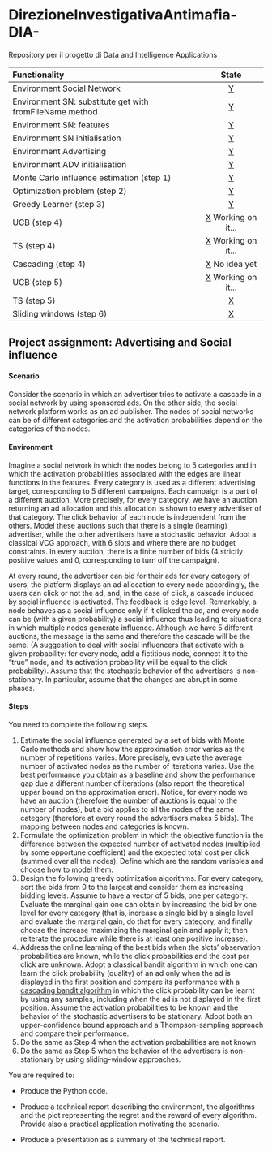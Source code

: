 # DirezioneInvestigativaAntimafia-DIA-
Repository per il progetto di Data and Intelligence Applications


| Functionality | State |
|:-----------------------|:------------------------------------:|
| Environment Social Network | [Y](#)|
| Environment SN: substitute get with fromFileName method | [Y](#) |
| Environment SN: features| [Y](#) |
| Environment SN initialisation| [Y](#) |
| Environment Advertising | [Y](#) |
| Environment ADV initialisation | [Y](#) |
| Monte Carlo influence estimation (step 1) | [Y](#) |
| Optimization problem (step 2) | [Y](#) |
| Greedy Learner (step 3) | [Y](#) |
| UCB (step 4)| [X](#) Working on it... |
| TS (step 4) | [X](#) Working on it... |
| Cascading (step 4) | [X](#) No idea yet |
| UCB (step 5) | [X](#) Working on it... |
| TS (step 5) | [X](#)|
| Sliding windows (step 6) | [X](#)|




## Project assignment: Advertising and Social influence

#### Scenario 
Consider the scenario in which an advertiser tries to activate a cascade in a social network by using sponsored ads. On the other side, the social network platform works as an ad publisher. The nodes of social networks can be of different categories and the activation probabilities depend on the categories of the nodes.


#### Environment
Imagine a social network in which the nodes belong to 5 categories and in which the activation probabilities associated with the edges are linear functions in the features. Every category is used as a different advertising target, corresponding to 5 different campaigns. Each campaign is a part of a different auction. More precisely, for every category, we have an auction returning an ad allocation and this allocation is shown to every advertiser of that category. The click behavior of each node is independent from the others. Model these auctions such that there is a single (learning) advertiser, while the other advertisers have a stochastic behavior. Adopt a classical VCG approach, with 6 slots and where there are no budget constraints. In every auction, there is a finite number of bids (4 strictly positive values and 0, corresponding to turn off the campaign).


At every round, the advertiser can bid for their ads for every category of users, the platform displays an ad allocation to every node accordingly, the users can click or not the ad, and, in the case of click, a cascade induced by social influence is activated. The feedback is edge level. Remarkably, a node behaves as a social influence only if it clicked the ad, and every node can be (with a given probability) a social influence thus leading to situations in which multiple nodes generate influence. Although we have 5 different auctions, the message is the same and therefore the cascade will be the same. (A suggestion to deal with social influencers that activate with a given probability: for every node, add a fictitious node, connect it to the “true” node, and its activation probability will be equal to the click probability).
Assume that the stochastic behavior of the advertisers is non-stationary. In particular, assume that the changes are abrupt in some phases.


#### Steps
You need to complete the following steps.
1. Estimate the social influence generated by a set of bids with Monte Carlo methods and show how the approximation error varies as the number of repetitions varies. More precisely, evaluate the average number of activated nodes as the number of iterations varies. Use the best performance you obtain as a baseline and show the performance gap due a different number of iterations (also report the theoretical upper bound on the approximation error). Notice, for every node we have an auction (therefore the number of auctions is equal to the number of nodes), but a bid applies to all the nodes of the same category (therefore at every round the advertisers makes 5 bids). The mapping between nodes and categories is known.
2. Formulate the optimization problem in which the objective function is the difference between the expected number of activated nodes (multiplied by some opportune coefficient) and the expected total cost per click (summed over all the nodes). Define which are the random variables and choose how to model them.
3. Design the following greedy optimization algorithms. For every category, sort the bids from 0 to the largest and consider them as increasing bidding levels. Assume to have a vector of 5 bids, one per category. Evaluate the marginal gain one can obtain by increasing the bid by one level for every category (that is, increase a single bid by a single level and evaluate the marginal gain, do that for every category, and finally choose the increase maximizing the marginal gain and apply it; then reiterate the procedure while there is at least one positive increase).
4. Address the online learning of the best bids when the slots’ observation probabilities are known, while the click probabilities and the cost per click are unknown. Adopt a classical bandit algorithm in which one can learn the click probability (quality) of an ad only when the ad is displayed in the first position and compare its performance with a [cascading bandit algorithm](https://shorturl.at/cruH4) in which the click probability can be learnt by using any samples, including when the ad is not displayed in the first position. Assume the activation probabilities to be known and the behavior of the stochastic advertisers to be stationary. Adopt both an upper-confidence bound approach and a Thompson-sampling approach and compare their performance.
5. Do the same as Step 4 when the activation probabilities are not known.
6. Do the same as Step 5 when the behavior of the advertisers is non-stationary by using sliding-window approaches.



You are required to:

+ Produce the Python code.

+ Produce a technical report describing the environment, the algorithms and the plot representing the regret and the reward of every algorithm. Provide also a practical application motivating the scenario.

+ Produce a presentation as a summary of the technical report.